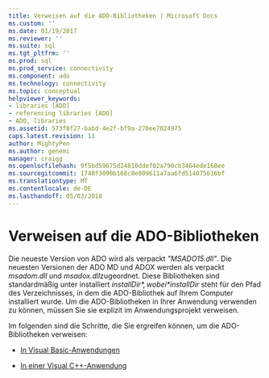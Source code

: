 ```yaml
---
title: Verweisen auf die ADO-Bibliotheken | Microsoft Docs
ms.custom: ''
ms.date: 01/19/2017
ms.reviewer: ''
ms.suite: sql
ms.tgt_pltfrm: ''
ms.prod: sql
ms.prod_service: connectivity
ms.component: ado
ms.technology: connectivity
ms.topic: conceptual
helpviewer_keywords:
- libraries [ADO]
- referencing libraries [ADO]
- ADO, libraries
ms.assetid: 573f8f27-babd-4e2f-bf9a-270ee7024975
caps.latest.revision: 11
author: MightyPen
ms.author: genemi
manager: craigg
ms.openlocfilehash: 9f5bd59675d24810ddef02a790cb3464ede168ee
ms.sourcegitcommit: 1740f3090b168c0e809611a7aa6fd514075616bf
ms.translationtype: MT
ms.contentlocale: de-DE
ms.lasthandoff: 05/03/2018
---
```

# <a name="referencing-the-ado-libraries"></a>Verweisen auf die ADO-Bibliotheken
Die neueste Version von ADO wird als verpackt *"MSADO15.dll"*. Die neuesten Versionen der ADO MD und ADOX werden als verpackt *msadom.dll* und *msadox.dll*zugeordnet. Diese Bibliotheken sind standardmäßig unter installiert *$installDir*, wobei *$installDir* steht für den Pfad des Verzeichnisses, in dem die ADO-Bibliothek auf Ihrem Computer installiert wurde. Um die ADO-Bibliotheken in Ihrer Anwendung verwenden zu können, müssen Sie sie explizit im Anwendungsprojekt verweisen.  
  
 Im folgenden sind die Schritte, die Sie ergreifen können, um die ADO-Bibliotheken verweisen:  
  
-   [In Visual Basic-Anwendungen](../../ado/guide/referencing-the-ado-libraries-in-a-visual-basic-6-application.md)  
  
-   [In einer Visual C++-Anwendung](../../ado/guide/referencing-the-ado-libraries-in-a-visual-c-application.md)
